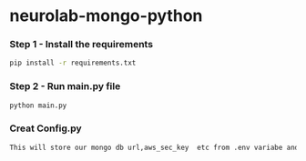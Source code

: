 # neurolab-mongo-python



### Step 1 - Install the requirements

```bash
pip install -r requirements.txt
```

### Step 2 - Run main.py file

```bash
python main.py
```
### Creat Config.py
```bash
This will store our mongo db url,aws_sec_key  etc from .env variabe and will create a mongo client
```
